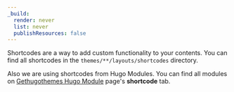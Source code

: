 ```yaml
---
_build:
  render: never
  list: never
  publishResources: false
---
```


Shortcodes are a way to add custom functionality to your contents. You can find all shortcodes in the `themes/**/layouts/shortcodes` directory.

Also we are using shortcodes from Hugo Modules. You can find all modules on [Gethugothemes Hugo Module](https://gethugothemes.com/hugo-modules) page's **shortcode** tab.
